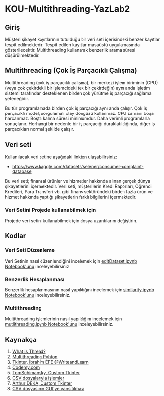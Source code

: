# KOU-Multithreading-YazLab2

## Giriş

Müşteri şikayet kayıtlarının tutulduğu bir veri seti içerisindeki benzer kayıtlar tespit edilmektedir. Tespit edilen kayıtlar masaüstü uygulamasında gösterilecektir. Multithreading kullanarak benzerlik arama süresi düşürülmektedir.

## Multithreading (Çok İş Parçacıklı Çalışma)

Multithreading (çok iş parçacıklı çalışma), bir merkezi işlem biriminin (CPU) (veya çok çekirdekli bir işlemcideki tek bir çekirdeğin) aynı anda işletim sistemi tarafından desteklenen birden çok yürütme iş parçacığı sağlama yeteneğidir.

Bu tür programlamada birden çok iş parçacığı aynı anda çalışır. Çok iş parçacıklı model, sorgulamalı olay döngüsü kullanmaz. CPU zamanı boşa harcanmaz. Boşta kalma süresi minimumdur. Daha verimli programlarla sonuçlanır. Herhangi bir nedenle bir iş parçacığı duraklatıldığında, diğer iş parçacıkları normal şekilde çalışır.

## Veri seti

Kullanılacak veri setine aşağıdaki linkten ulaşabilirsiniz:

* https://www.kaggle.com/datasets/selener/consumer-complaint-database

Bu veri seti; finansal ürünler ve hizmetler hakkında alınan gerçek dünya şikayetlerini içermektedir. Veri seti, müşterilerin Kredi Raporları, Öğrenci Kredileri, Para Transferi vb. gibi finans sektöründeki birden fazla ürün ve hizmet hakkında yaptığı şikayetlerin farklı bilgilerini içermektedir.

### Veri Setini Projede kullanabilmek için

Projede veri setini kullanabilmek için dosya uzantılarını değiştirin.

## Kodlar

### Veri Seti Düzenleme

Veri Setinin nasıl düzenlendiğini incelemek için  [editDataset.ipynb Notebook'unu](https://github.com/zeynepaslierhan/KOU-Multithreading-YazLab2/blob/main/notebooks/editDataset.ipynb) inceleyebilirsiniz

### Benzerlik Hesaplanması

Benzerlik hesaplanmasının nasıl yapıldığını incelemek için  [similarity.ipynb Notebook'unu](https://github.com/zeynepaslierhan/KOU-Multithreading-YazLab2/blob/main/notebooks/similarity.ipynb) inceleyebilirsiniz.

### Multithreading 

Multithreading işlemlerinin nasıl yapıldığını incelemek için  [mutlithreading.ipynb Notebook'unu](https://github.com/zeynepaslierhan/KOU-Multithreading-YazLab2/blob/main/notebooks/mutlithreading.ipynb) inceleyebilirsiniz.


## Kaynakça

1. [What is Thread?](https://www.tutorialspoint.com/operating_system/os_multi_threading.htm)
2. [Multithreading Pyhton](https://www.geeksforgeeks.org/multithreading-python-set-1/)
3. [Tkinter, İbrahim EFE @WriteandLearn](https://www.youtube.com/playlist?list=PLSmHiN0iazy_qX_6Tmecj4tTOefqh2-m2)
4. [Codemy.com](https://www.youtube.com/playlist?list=PLCC34OHNcOtoC6GglhF3ncJ5rLwQrLGnV)
5. [TomSchimansky, Custom Tkinter](https://github.com/TomSchimansky/CustomTkinter)
6. [CSV dosyalarıyla işlemler](https://www.analyticsvidhya.com/blog/2021/08/python-tutorial-working-with-csv-file-for-data-science/)
7. [Arthur DEKA, Custom Tkinter](https://github.com/ArthurDEKA/Customtkinter-Templates)
8. [CSV dosyasının GUI'ye yansıtılması](https://stackoverflow.com/questions/71034460/display-csv-with-tkinter)

